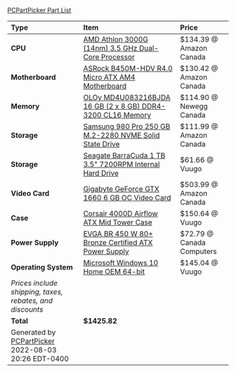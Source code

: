 [PCPartPicker Part List](https://ca.pcpartpicker.com/list/DVfn9r)

Type|Item|Price
:----|:----|:----
**CPU** | [AMD Athlon 3000G (14nm) 3.5 GHz Dual-Core Processor](https://ca.pcpartpicker.com/product/664BD3/amd-athlon-3000g-35-ghz-dual-core-processor-yd3000c6fhbox) | $134.39 @ Amazon Canada 
**Motherboard** | [ASRock B450M-HDV R4.0 Micro ATX AM4 Motherboard](https://ca.pcpartpicker.com/product/RD97YJ/asrock-b450m-hdv-r40-micro-atx-am4-motherboard-b450m-hdv-r40) | $130.42 @ Amazon Canada 
**Memory** | [OLOy MD4U083216BJDA 16 GB (2 x 8 GB) DDR4-3200 CL16 Memory](https://ca.pcpartpicker.com/product/fByqqs/oloy-16-gb-2-x-8-gb-ddr4-3200-cl16-memory-md4u083216bjda) | $114.90 @ Newegg Canada 
**Storage** | [Samsung 980 Pro 250 GB M.2-2280 NVME Solid State Drive](https://ca.pcpartpicker.com/product/MBVG3C/samsung-980-pro-250-gb-m2-2280-nvme-solid-state-drive-mz-v8p250bam) | $111.99 @ Amazon Canada 
**Storage** | [Seagate BarraCuda 1 TB 3.5" 7200RPM Internal Hard Drive](https://ca.pcpartpicker.com/product/44Gj4D/seagate-barracuda-1tb-35-7200rpm-internal-hard-drive-st1000dm010) | $61.66 @ Vuugo 
**Video Card** | [Gigabyte GeForce GTX 1660 6 GB OC Video Card](https://ca.pcpartpicker.com/product/NHdxFT/gigabyte-geforce-gtx-1660-6-gb-oc-video-card-gv-n1660oc-6gd) | $503.99 @ Amazon Canada 
**Case** | [Corsair 4000D Airflow ATX Mid Tower Case](https://ca.pcpartpicker.com/product/bCYQzy/corsair-4000d-airflow-atx-mid-tower-case-cc-9011200-ww) | $150.64 @ Vuugo 
**Power Supply** | [EVGA BR 450 W 80+ Bronze Certified ATX Power Supply](https://ca.pcpartpicker.com/product/xDMwrH/evga-br-450w-80-bronze-certified-atx-power-supply-100-br-0450-k1) | $72.79 @ Canada Computers 
**Operating System** | [Microsoft Windows 10 Home OEM 64-bit](https://ca.pcpartpicker.com/product/wtgPxr/microsoft-os-kw900140) | $145.04 @ Vuugo 
 | *Prices include shipping, taxes, rebates, and discounts* |
 | **Total** | **$1425.82**
 | Generated by [PCPartPicker](https://pcpartpicker.com) 2022-08-03 20:26 EDT-0400 |
